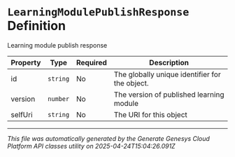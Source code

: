 # `LearningModulePublishResponse` Definition

Learning module publish response

| Property | Type | Required | Description |
|----------|------|----------|-------------|
| id | `string` | No | The globally unique identifier for the object. |
| version | `number` | No | The version of published learning module |
| selfUri | `string` | No | The URI for this object |

---

*This file was automatically generated by the Generate Genesys Cloud Platform API classes utility on 2025-04-24T15:04:26.091Z*